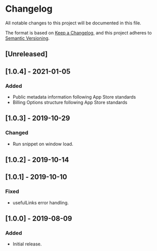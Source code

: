 # Changelog
All notable changes to this project will be documented in this file.

The format is based on [Keep a Changelog](https://keepachangelog.com/en/1.0.0/),
and this project adheres to [Semantic Versioning](https://semver.org/spec/v2.0.0.html).

## [Unreleased]

## [1.0.4] - 2021-01-05
### Added
- Public metadata information following App Store standards
- Billing Options structure following App Store standards

## [1.0.3] - 2019-10-29
### Changed
- Run snippet on window load.

## [1.0.2] - 2019-10-14

## [1.0.1] - 2019-10-10
### Fixed
- usefulLinks error handling.

## [1.0.0] - 2019-08-09
### Added
- Initial release.
